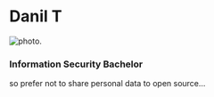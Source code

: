 # Danil T

![photo.](https://github.com/isDanilT/Task3/assets/62556603/f3cc0ad2-849a-4497-addf-1152aae26661)


### Information Security Bachelor
so prefer not to share personal data to open source...
